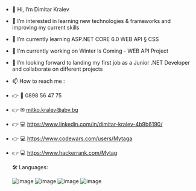 - 👋 Hi, I’m Dimitar Kralev 
- 👀 I’m interested in learning new technologies & frameworks and improving my current skills
- 🌱 I’m currently learning ASP.NET CORE 6.0 WEB API § CSS 
- 🔨 I'm currently working on Winter Is Coming - WEB API Project
- 💞️ I’m looking forward to landing my first job as a Junior .NET Developer and collaborate on different projects
- 📫 How to reach me : 
- 👉 📱 0898 56 47 75 
- 👉 ✉ mitko.kralev@abv.bg 
- 👉 💻 https://www.linkedin.com/in/dimitar-kralev-4b9b6190/ 
- 👉 💻 https://www.codewars.com/users/Mytaga 
- 👉 💻 https://www.hackerrank.com/Mytag


  🛠️ Languages:
  
  ![image](https://user-images.githubusercontent.com/86414839/212763943-4660fcb5-5f0c-4477-b356-4f0e541f4743.png) 
  ![image](https://user-images.githubusercontent.com/86414839/212764335-97fb7a19-43d4-425c-82f3-000acdd42298.png)
  ![image](https://user-images.githubusercontent.com/86414839/212764481-37a15384-b03e-4d55-87a0-fa07617976be.png)
  ![image](https://user-images.githubusercontent.com/86414839/212764398-2fbc1e57-ab7f-4e21-8e45-90312becbf20.png)


<!---
Mytaga/Mytaga is a ✨ special ✨ repository because its `README.md` (this file) appears on your GitHub profile.
You can click the Preview link to take a look at your changes.
--->

